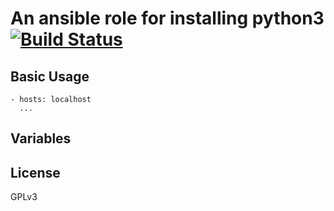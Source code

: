 # An ansible role for installing python3 [![Build Status](https://travis-ci.com/mafalb/ansible-python3.svg?branch=master)](https://travis-ci.com/mafalb/ansible-python3)

## Basic Usage

```
- hosts: localhost
  ...
```

## Variables

## License

GPLv3


